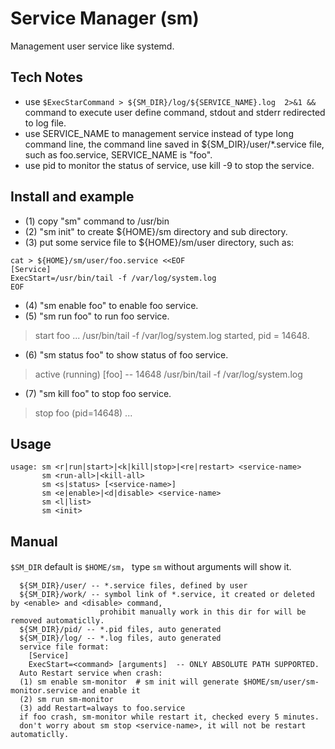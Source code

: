 # Service Manager (sm)

Management user service like systemd.

## Tech Notes
 * use ```$ExecStarCommand > ${SM_DIR}/log/${SERVICE_NAME}.log  2>&1 &&``` command to execute user define command, stdout and stderr redirected to log file.
 * use SERVICE_NAME to management service instead of type long command line,
    the command line saved in ${SM_DIR}/user/*.service file, such as foo.service, SERVICE_NAME is "foo".
 * use pid to monitor the status of service,
    use kill -9 <pid> to stop the service.

## Install and example
 * (1) copy "sm" command to /usr/bin
 * (2) "sm init" to create ${HOME}/sm directory and sub directory.
 * (3) put some service file to ${HOME}/sm/user directory, such as:
```
cat > ${HOME}/sm/user/foo.service <<EOF
[Service]
ExecStart=/usr/bin/tail -f /var/log/system.log
EOF
```
 * (4) "sm enable foo" to enable foo service.
 * (5) "sm run foo" to run foo service.
> start foo ...
> /usr/bin/tail -f /var/log/system.log
> started, pid = 14648.
 * (6) "sm status foo" to show status of foo service.
> active (running)  [foo] -- 14648 /usr/bin/tail -f /var/log/system.log
 * (7) "sm kill foo" to stop foo service.
> stop foo (pid=14648) ...

## Usage
```
usage: sm <r|run|start>|<k|kill|stop>|<re|restart> <service-name>
       sm <run-all>|<kill-all>
       sm <s|status> [<service-name>]
       sm <e|enable>|<d|disable> <service-name>
       sm <l|list>
       sm <init>
```
## Manual
  `$SM_DIR` default is `$HOME/sm`， type `sm` without arguments will show it.
```  
  ${SM_DIR}/user/ -- *.service files, defined by user
  ${SM_DIR}/work/ -- symbol link of *.service, it created or deleted by <enable> and <disable> command,
                    prohibit manually work in this dir for will be removed automaticlly.
  ${SM_DIR}/pid/ -- *.pid files, auto generated
  ${SM_DIR}/log/ -- *.log files, auto generated
  service file format:
    [Service]
    ExecStart=<command> [arguments]  -- ONLY ABSOLUTE PATH SUPPORTED.
  Auto Restart service when crash: 
  (1) sm enable sm-monitor  # sm init will generate $HOME/sm/user/sm-monitor.service and enable it
  (2) sm run sm-monitor
  (3) add Restart=always to foo.service
  if foo crash, sm-monitor while restart it, checked every 5 minutes.
  don't worry about sm stop <service-name>, it will not be restart automaticlly.  
```